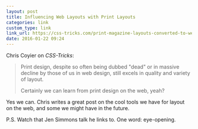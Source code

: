 ```yaml
---
layout: post
title: Influencing Web Layouts with Print Layouts
categories: link
custom_type: link
link_url: https://css-tricks.com/print-magazine-layouts-converted-to-web-layouts/
date: 2016-01-22 09:24
---
```

Chris Coyier on *CSS-Tricks*:

> Print design, despite so often being dubbed "dead" or in massive decline by those of us in web design, still excels in quality and variety of layout.
> 
> Certainly we can learn from print design on the web, yeah?

Yes we can. Chris writes a great post on the cool tools we have for layout on the web, and some we might have in the future.

P.S. Watch that Jen Simmons talk he links to. One word: eye-opening.